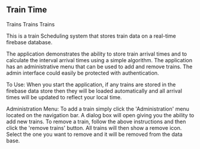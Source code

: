 ## Train Time
Trains Trains Trains 

This is a train Scheduling system that stores train data on a real-time firebase database.

The application demonstrates the ability to store train arrival times and to calculate the interval arrival times using a simple algorithm. The application has an administrative menu that can be used to add and remove trains. The admin interface could easily be protected with authentication. 

To Use: 
When you start the application, if any trains are stored in the firebase data store then they will be loaded automatically and all arrival times will be updated to reflect your local time. 

Administration Menu:
To add a train simply click the 'Administration' menu located on the navigation bar.
A dialog box will open giving you the ability to add new trains.
To remove a train, follow the above instructions and then click the 'remove trains' button. All trains will then show a remove icon. Select the one you want to remove and it will be removed from the data base.

